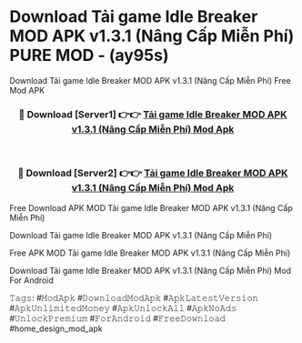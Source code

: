 # Download Tải game Idle Breaker MOD APK v1.3.1 (Nâng Cấp Miễn Phí) PURE MOD - (ay95s)
Download Tải game Idle Breaker MOD APK v1.3.1 (Nâng Cấp Miễn Phí) Free Mod APK

<div align="center">
<h3>🔴 Download [Server1] 👉👉 <a href="https://apk-comot.site?title=Tải_game_Idle_Breaker_MOD_APK_v1.3.1_(Nâng_Cấp_Miễn_Phí)">Tải game Idle Breaker MOD APK v1.3.1 (Nâng Cấp Miễn Phí) Mod Apk</a></h3><br>

<h3>🔴 Download [Server2] 👉👉 <a href="https://apk-comot.site?title=Tải_game_Idle_Breaker_MOD_APK_v1.3.1_(Nâng_Cấp_Miễn_Phí)">Tải game Idle Breaker MOD APK v1.3.1 (Nâng Cấp Miễn Phí) Mod Apk</a></h3>
</div>


Free Download APK MOD Tải game Idle Breaker MOD APK v1.3.1 (Nâng Cấp Miễn Phí)

Download Tải game Idle Breaker MOD APK v1.3.1 (Nâng Cấp Miễn Phí) 

Free APK MOD Tải game Idle Breaker MOD APK v1.3.1 (Nâng Cấp Miễn Phí) 

Download Tải game Idle Breaker MOD APK v1.3.1 (Nâng Cấp Miễn Phí) Mod For Android

𝚃𝚊𝚐𝚜: #𝙼𝚘𝚍𝙰𝚙𝚔 #𝙳𝚘𝚠𝚗𝚕𝚘𝚊𝚍𝙼𝚘𝚍𝙰𝚙𝚔 #𝙰𝚙𝚔𝙻𝚊𝚝𝚎𝚜𝚝𝚅𝚎𝚛𝚜𝚒𝚘𝚗 #𝙰𝚙𝚔𝚄𝚗𝚕𝚒𝚖𝚒𝚝𝚎𝚍𝙼𝚘𝚗𝚎𝚢 #𝙰𝚙𝚔𝚄𝚗𝚕𝚘𝚌𝚔𝙰𝚕𝚕 #𝙰𝚙𝚔𝙽𝚘𝙰𝚍𝚜 #𝚄𝚗𝚕𝚘𝚌𝚔𝙿𝚛𝚎𝚖𝚒𝚞𝚖 #𝙵𝚘𝚛𝙰𝚗𝚍𝚛𝚘𝚒𝚍 #𝙵𝚛𝚎𝚎𝙳𝚘𝚠𝚗𝚕𝚘𝚊𝚍 #home_design_mod_apk